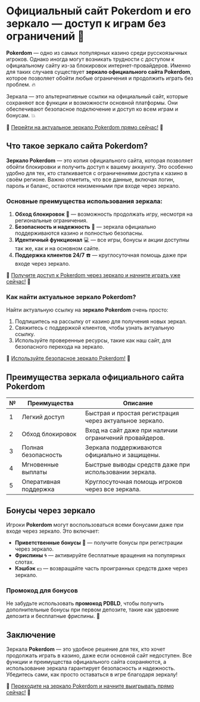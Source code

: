 # Официальный сайт Pokerdom и его зеркало — доступ к играм без ограничений 🎲

**Pokerdom** — одно из самых популярных казино среди русскоязычных игроков. Однако иногда могут возникать трудности с доступом к официальному сайту из-за блокировок интернет-провайдеров. Именно для таких случаев существует **зеркало официального сайта Pokerdom**, которое позволяет обойти любые ограничения и продолжить играть без проблем. 🔥

Зеркала — это альтернативные ссылки на официальный сайт, которые сохраняют все функции и возможности основной платформы. Они обеспечивают безопасное подключение и доступ ко всем играм и бонусам. 💥

🔗 [Перейти на актуальное зеркало Pokerdom прямо сейчас!](https://brandplay.link/4k77v2yx) 🔗

## Что такое зеркало сайта Pokerdom?

**Зеркало Pokerdom** — это копия официального сайта, которая позволяет обойти блокировки и получить доступ к вашему аккаунту. Это особенно удобно для тех, кто сталкивается с ограничениями доступа к казино в своём регионе. Важно отметить, что все данные, включая логин, пароль и баланс, остаются неизменными при входе через зеркало.

### Основные преимущества использования зеркала:

1. **Обход блокировок** 🚀 — возможность продолжать игру, несмотря на региональные ограничения.
2. **Безопасность и надежность** 🔐 — зеркала официально поддерживаются казино и полностью безопасны.
3. **Идентичный функционал** 💻 — все игры, бонусы и акции доступны так же, как и на основном сайте.
4. **Поддержка клиентов 24/7** ☎️ — круглосуточная помощь даже при входе через зеркало.

🔗 [Получите доступ к Pokerdom через зеркало и начните играть уже сейчас!](https://brandplay.link/4k77v2yx) 🔗

### Как найти актуальное зеркало Pokerdom?

Найти актуальную ссылку на **зеркало Pokerdom** очень просто:

1. Подпишитесь на рассылку от казино для получения новых зеркал.
2. Свяжитесь с поддержкой клиентов, чтобы узнать актуальную ссылку.
3. Используйте проверенные ресурсы, такие как наш сайт, для безопасного перехода на зеркало.

🔗 [Используйте безопасное зеркало Pokerdom!](https://brandplay.link/4k77v2yx) 🔗

## Преимущества зеркала официального сайта Pokerdom

| №  | Преимущества             | Описание                                                         |
|----|--------------------------|------------------------------------------------------------------|
| 1  | Легкий доступ             | Быстрая и простая регистрация через актуальное зеркало.            |
| 2  | Обход блокировок          | Вход на сайт даже при наличии ограничений провайдеров.            |
| 3  | Полная безопасность       | Зеркала поддерживаются официально и защищены.                    |
| 4  | Мгновенные выплаты        | Быстрые выводы средств даже при использовании зеркала.            |
| 5  | Оперативная поддержка     | Круглосуточная помощь игроков через все зеркала.                 |

## Бонусы через зеркало

Игроки **Pokerdom** могут воспользоваться всеми бонусами даже при входе через зеркало. Это включает:

- **Приветственные бонусы** 🎁 — получите бонусы при регистрации через зеркало.
- **Фриспины** 🌀 — активируйте бесплатные вращения на популярных слотах.
- **Кэшбэк** 💵 — возвращайте часть проигранных средств даже через зеркало.

### Промокод для бонусов

Не забудьте использовать **промокод PDBLD**, чтобы получить дополнительные бонусы при первом депозите, такие как удвоение депозита и бесплатные фриспины. 🎁

## Заключение

Зеркала **Pokerdom** — это удобное решение для тех, кто хочет продолжать играть в казино, даже если основной сайт недоступен. Все функции и преимущества официального сайта сохраняются, а использование зеркала гарантирует безопасность и надежность. Убедитесь сами, как просто оставаться в игре благодаря зеркалу!

🔗 [Переходите на зеркало Pokerdom и начните выигрывать прямо сейчас!](https://brandplay.link/4k77v2yx) 🔗
